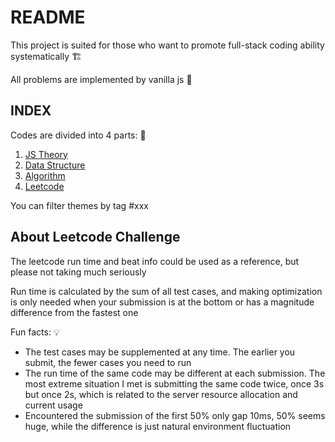 # README

This project is suited for those who want to promote full-stack coding ability systematically 🏗

All problems are implemented by vanilla js 💛

## INDEX

Codes are divided into 4 parts: 🥘

1. [JS Theory](./1_js_theory/)
2. [Data Structure](./2_data_structure/)
3. [Algorithm](./3_algorithm/)
4. [Leetcode](./4_leetcode/)

You can filter themes by tag #xxx

## About Leetcode Challenge

The leetcode run time and beat info could be used as a reference, but please not taking much seriously

Run time is calculated by the sum of all test cases, and making optimization is only needed when your submission is at the bottom or has a magnitude difference from the fastest one

Fun facts: 💡

- The test cases may be supplemented at any time. The earlier you submit, the fewer cases you need to run
- The run time of the same code may be different at each submission. The most extreme situation I met is submitting the same code twice, once 3s but once 2s, which is related to the server resource allocation and current usage
- Encountered the submission of the first 50% only gap 10ms, 50% seems huge, while the difference is just natural environment fluctuation
